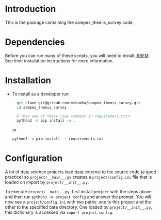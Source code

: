# Introduction
This is the package containing the sampex_themis_survey code.


# Dependencies
Before you can run many of these scripts, you will need to install [IRBEM](https://github.com/PRBEM/IRBEM). See their installation instructions for more information.

# Installation
- To install as a developer run:
  ```bash
    git clone git@github.com:mshumko/sampex_themis_survey.git
    cd sampex_themis_survey

    # Then one of these (see comment in requirement.txt):
    python3 -m pip install -e .
    ```
    or 
    ```bash
    python3 -m pip install -r requirements.txt 
    ```

# Configuration
A lot of data science projects load data external to the source code (a good practice) so `project/__main__.py` creates a `project/config.ini` file that is loaded on import by `project/__init__.py`. 

To execute `project/__main__.py`, first install `project` with the steps above and then run `python3 -m project config` and answer the prompt. You will now see a `project/config.ini` with two paths: one to this project and the other to the specified data directory. One loaded by `project/__init__.py`, this dictionary is accessed via `import project.config`.